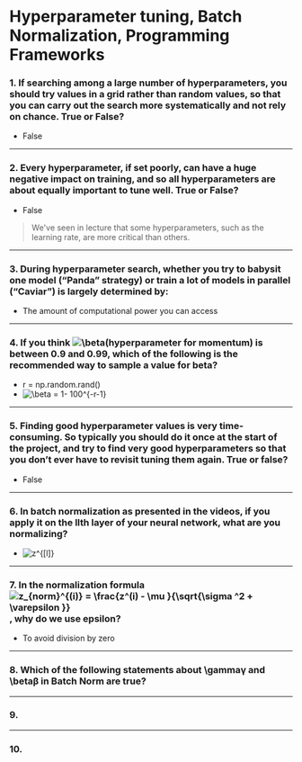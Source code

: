 # Hyperparameter tuning, Batch Normalization, Programming Frameworks

### 1. If searching among a large number of hyperparameters, you should try values in a grid rather than random values, so that you can carry out the search more systematically and not rely on chance. True or False?
- False
---

### 2. Every hyperparameter, if set poorly, can have a huge negative impact on training, and so all hyperparameters are about equally important to tune well. True or False?
- False
> We've seen in lecture that some hyperparameters, such as the learning rate, are more critical than others.
---

### 3. During hyperparameter search, whether you try to babysit one model (“Panda” strategy) or train a lot of models in parallel (“Caviar”) is largely determined by:
- The amount of computational power you can access
---

### 4. If you think <img src="https://latex.codecogs.com/svg.image?\beta&space;" title="\beta " />(hyperparameter for momentum) is between 0.9 and 0.99, which of the following is the recommended way to sample a value for beta?
- r = np.random.rand()
- <img src="https://latex.codecogs.com/svg.image?\beta&space;=&space;1-&space;100^{-r-1}&space;" title="\beta = 1- 100^{-r-1} " />
---

### 5. Finding good hyperparameter values is very time-consuming. So typically you should do it once at the start of the project, and try to find very good hyperparameters so that you don’t ever have to revisit tuning them again. True or false?
- False
---

### 6. In batch normalization as presented in the videos, if you apply it on the llth layer of your neural network, what are you normalizing?
- <img src="https://latex.codecogs.com/svg.image?z^{[l]}" title="z^{[l]}" />
---
### 7. In the normalization formula <img src="https://latex.codecogs.com/svg.image?z_{norm}^{(i)}&space;=&space;\frac{z^(i)&space;-&space;\mu&space;}{\sqrt{\sigma&space;^2&space;&plus;&space;\varepsilon&space;}}" title="z_{norm}^{(i)} = \frac{z^(i) - \mu }{\sqrt{\sigma ^2 + \varepsilon }}" />, why do we use epsilon?
- To avoid division by zero
---

### 8. Which of the following statements about \gammaγ and \betaβ in Batch Norm are true? 

---
### 9.

---
### 10.
